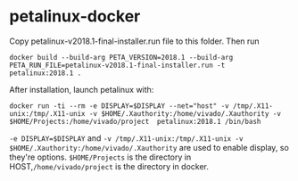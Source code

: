 # petalinux-docker

Copy petalinux-v2018.1-final-installer.run file to this folder. Then run

`docker build --build-arg PETA_VERSION=2018.1 --build-arg PETA_RUN_FILE=petalinux-v2018.1-final-installer.run -t petalinux:2018.1 .`

After installation, launch petalinux with:

`docker run -ti --rm -e DISPLAY=$DISPLAY --net="host" -v /tmp/.X11-unix:/tmp/.X11-unix -v $HOME/.Xauthority:/home/vivado/.Xauthority -v $HOME/Projects:/home/vivado/project  petalinux:2018.1 /bin/bash`

`-e DISPLAY=$DISPLAY` and `-v /tmp/.X11-unix:/tmp/.X11-unix -v $HOME/.Xauthority:/home/vivado/.Xauthority` are used to enable display, so they're options.
`$HOME/Projects` is the directory in HOST,`/home/vivado/project` is the directory in docker.


